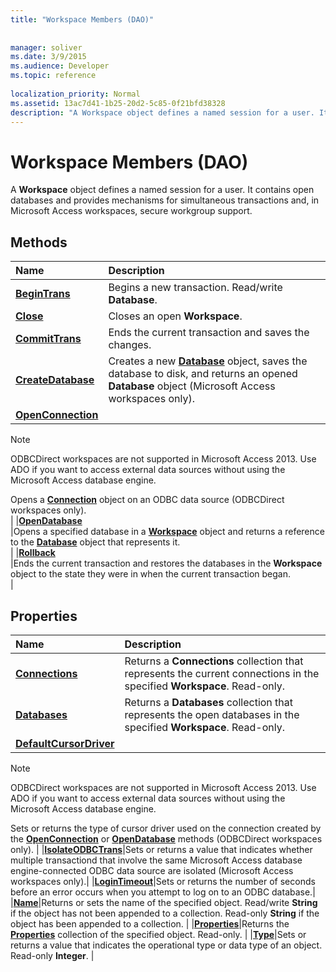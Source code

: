```yaml
---
title: "Workspace Members (DAO)"
 
 
manager: soliver
ms.date: 3/9/2015
ms.audience: Developer
ms.topic: reference
  
localization_priority: Normal
ms.assetid: 13ac7d41-1b25-20d2-5c85-0f21bfd38328
description: "A Workspace object defines a named session for a user. It contains open databases and provides mechanisms for simultaneous transactions and, in Microsoft Access workspaces, secure workgroup support."
---
```


# Workspace Members (DAO)

A **Workspace** object defines a named session for a user. It contains open databases and provides mechanisms for simultaneous transactions and, in Microsoft Access workspaces, secure workgroup support. 
  
## Methods

|**Name**|**Description**|
|:-----|:-----|
|**[BeginTrans](workspace-begintrans-method-dao.md)** <br/> |Begins a new transaction. Read/write **Database**.  <br/> |
|**[Close](workspace-close-method-dao.md)** <br/> |Closes an open **Workspace**.  <br/> |
|**[CommitTrans](workspace-committrans-method-dao.md)** <br/> |Ends the current transaction and saves the changes.  <br/> |
|**[CreateDatabase](workspace-createdatabase-method-dao.md)** <br/> |Creates a new **[Database](database-object-dao.md)** object, saves the database to disk, and returns an opened **Database** object (Microsoft Access workspaces only).  <br/> |
|**[OpenConnection](workspace-openconnection-method-dao.md)** <br/> |
> [!NOTE]
> ODBCDirect workspaces are not supported in Microsoft Access 2013. Use ADO if you want to access external data sources without using the Microsoft Access database engine. 
  
Opens a **[Connection](connection-object-dao.md)** object on an ODBC data source (ODBCDirect workspaces only).  <br/> |
|**[OpenDatabase](workspace-opendatabase-method-dao.md)** <br/> |Opens a specified database in a **[Workspace](workspace-object-dao.md)** object and returns a reference to the **[Database](database-object-dao.md)** object that represents it.  <br/> |
|**[Rollback](workspace-rollback-method-dao.md)** <br/> |Ends the current transaction and restores the databases in the **Workspace** object to the state they were in when the current transaction began.  <br/> |
   
## Properties

|**Name**|**Description**|
|:-----|:-----|
|**[Connections](workspace-connections-property-dao.md)**|Returns a **Connections** collection that represents the current connections in the specified **Workspace**. Read-only. |
|**[Databases](workspace-databases-property-dao.md)**|Returns a **Databases** collection that represents the open databases in the specified **Workspace**. Read-only. |
|**[DefaultCursorDriver](workspace-defaultcursordriver-property-dao.md)**|
> [!NOTE]
> ODBCDirect workspaces are not supported in Microsoft Access 2013. Use ADO if you want to access external data sources without using the Microsoft Access database engine. 
  
Sets or returns the type of cursor driver used on the connection created by the **[OpenConnection](dbengine-openconnection-method-dao.md)** or **[OpenDatabase](dbengine-opendatabase-method-dao.md)** methods (ODBCDirect workspaces only). |
|**[IsolateODBCTrans](workspace-isolateodbctrans-property-dao.md)**|Sets or returns a value that indicates whether multiple transactiond that involve the same Microsoft Access database engine-connected ODBC data source are isolated (Microsoft Access workspaces only).|
|**[LoginTimeout](workspace-logintimeout-property-dao.md)**|Sets or returns the number of seconds before an error occurs when you attempt to log on to an ODBC database.|
|**[Name](workspace-name-property-dao.md)**|Returns or sets the name of the specified object. Read/write **String** if the object has not been appended to a collection. Read-only **String** if the object has been appended to a collection. |
|**[Properties](workspace-properties-property-dao.md)**|Returns the **[Properties](properties-collection-dao.md)** collection of the specified object. Read-only. |
|**[Type](workspace-type-property-dao.md)**|Sets or returns a value that indicates the operational type or data type of an object. Read-only **Integer**. |
   

